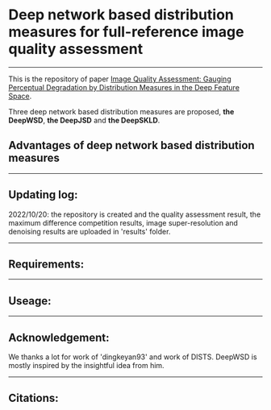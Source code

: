 # Deep network based distribution measures for full-reference image quality assessment
----------------------------
This is the repository of paper [Image Quality Assessment: Gauging Perceptual Degradation by Distribution Measures in the Deep Feature Space](xxx). 

Three deep network based distribution measures are proposed, **the DeepWSD**, **the DeepJSD** and **the DeepSKLD**.

## Advantages of deep network based distribution measures

-----------------------------
## Updating log:
2022/10/20: the repository is created and the quality assessment result, the maximum difference competition results, image super-resolution and denoising results 
are uploaded in 'results' folder. 

-----------------------------
## Requirements:


------------------------------

## Useage:

------------------------------

## Acknowledgement:
We thanks a lot for work of 'dingkeyan93' and work of DISTS. DeepWSD is mostly inspired by the insightful idea from him.  

------------------------------

## Citations:
